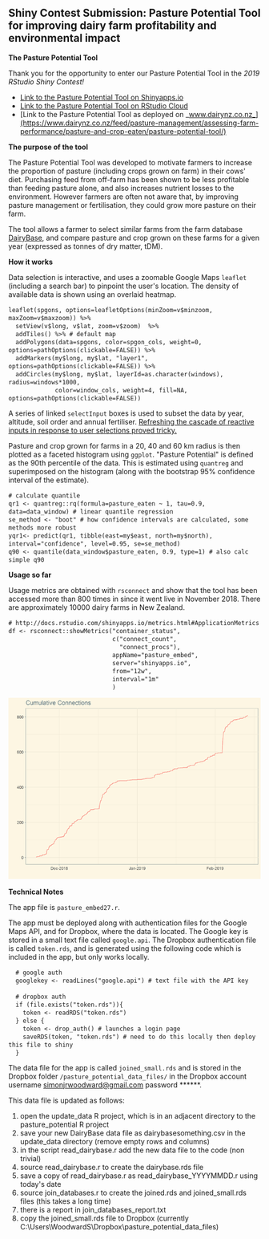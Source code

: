 ## Shiny Contest Submission: Pasture Potential Tool for improving dairy farm profitability and environmental impact

**The Pasture Potential Tool**

Thank you for the opportunity to enter our Pasture Potential Tool in the _2019 RStudio Shiny Contest!_

* [Link to the Pasture Potential Tool on Shinyapps.io](https://dairynz.shinyapps.io/pasture19_comp/)
* [Link to the Pasture Potential Tool on RStudio Cloud](https://rstudio.cloud/project/215333)
* [Link to the Pasture Potential Tool as deployed on _www.dairynz.co.nz_](https://www.dairynz.co.nz/feed/pasture-management/assessing-farm-performance/pasture-and-crop-eaten/pasture-potential-tool/)

**The purpose of the tool**

The Pasture Potential Tool was developed to motivate farmers to increase the proportion of pasture (including crops grown on farm) in their cows' diet. Purchasing feed from off-farm has been shown to be less profitable than feeding pasture alone, and also increases nutrient losses to the environment. However farmers are often not aware that, by improving pasture management or fertilisation, they could grow more pasture on their farm. 

The tool allows a farmer to select similar farms from the farm database [DairyBase](https://www.dairynz.co.nz/business/dairybase/), and compare pasture and crop grown on these farms for a given year (expressed as tonnes of dry matter, tDM). 

**How it works**

Data selection is interactive, and uses a zoomable Google Maps `leaflet` (including a search bar) to pinpoint the user's location. The density of available data is shown using an overlaid heatmap. 

```
leaflet(spgons, options=leafletOptions(minZoom=v$minzoom, maxZoom=v$maxzoom)) %>%
  setView(v$long, v$lat, zoom=v$zoom)  %>%
  addTiles() %>% # default map
  addPolygons(data=spgons, color=spgon_cols, weight=0, options=pathOptions(clickable=FALSE)) %>%
  addMarkers(my$long, my$lat, "layer1", options=pathOptions(clickable=FALSE)) %>%
  addCircles(my$long, my$lat, layerId=as.character(windows), radius=windows*1000, 
             color=window_cols, weight=4, fill=NA, options=pathOptions(clickable=FALSE))
```
A series of linked `selectInput` boxes is used to subset the data by year, altitude, soil order and annual fertiliser. [Refreshing the cascade of reactive inputs in response to user selections proved tricky.](https://stackoverflow.com/questions/49418069/updating-shiny-ui-element-doesnt-invalidate-its-associated-input-value)

Pasture and crop grown for farms in a 20, 40 and 60 km radius is then plotted as a faceted histogram using `ggplot`. "Pasture Potential" is defined as the 90th percentile of the data. This is estimated using `quantreg` and  superimposed on the histogram (along with the bootstrap 95% confidence interval of the estimate).

```
# calculate quantile
qr1 <- quantreg::rq(formula=pasture_eaten ~ 1, tau=0.9, data=data_window) # linear quantile regression
se_method <- "boot" # how confidence intervals are calculated, some methods more robust
yqr1<- predict(qr1, tibble(east=my$east, north=my$north), interval="confidence", level=0.95, se=se_method)
q90 <- quantile(data_window$pasture_eaten, 0.9, type=1) # also calc simple q90
```

**Usage so far**

Usage metrics are obtained with `rsconnect` and show that the tool has been accessed more than 800 times in since it went live in November 2018. There are approximately 10000 dairy farms in New Zealand.

```
# http://docs.rstudio.com/shinyapps.io/metrics.html#ApplicationMetrics
df <- rsconnect::showMetrics("container_status",
                             c("connect_count", 
                               "connect_procs"),
                             appName="pasture_embed",
                             server="shinyapps.io",
                             from="12w",
                             interval="1m"
                             ) 
```

![](usage-2019-02-14.png)

**Technical Notes**

The app file is `pasture_embed27.r`.

The app must be deployed along with authentication files for the Google Maps API, and for Dropbox, where the data is located. The Google key is stored in a small text file called `google.api`. The Dropbox authentication file is called `token.rds`, and is generated using the following code which is included in the app, but only works locally.

```
  # google auth 
  googlekey <- readLines("google.api") # text file with the API key
  
  # dropbox auth
  if (file.exists("token.rds")){
    token <- readRDS("token.rds")
  } else {
    token <- drop_auth() # launches a login page
    saveRDS(token, "token.rds") # need to do this locally then deploy this file to shiny
  }
```

The data file for the app is called `joined_small.rds` and is stored in the Dropbox folder `/pasture_potential_data_files/` in the Dropbox account username simonjrwoodward@gmail.com password ******. 

This data file is updated as follows:

  1. open the update_data R project, which is in an adjacent directory to the pasture_potential R project
  2. save your new DairyBase data file as dairybasesomething.csv in the update_data directory (remove empty rows and columns)
  3. in the script read_dairybase.r add the new data file to the code (non trivial) 
  4. source read_dairybase.r to create the dairybase.rds file
  5. save a copy of read_dairybase.r as read_dairybase_YYYYMMDD.r using today's date
  6. source join_databases.r to create the joined.rds and joined_small.rds files (this takes a long time)
  7. there is a report in join_databases_report.txt
  8. copy the joined_small.rds file to Dropbox (currently C:\Users\WoodwardS\Dropbox\pasture_potential_data_files)
